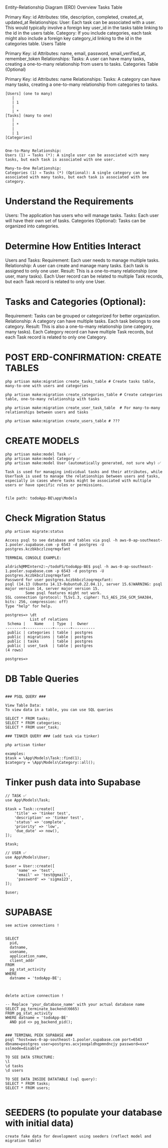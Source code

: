 Entity-Relationship Diagram (ERD) Overview
Tasks Table

Primary Key: id
Attributes: title, description, completed, created_at, updated_at
Relationships:
User: Each task can be associated with a user. This would typically involve a foreign key user_id in the tasks table linking to the id in the users table.
Category: If you include categories, each task might also include a foreign key category_id linking to the id in the categories table.
Users Table

Primary Key: id
Attributes: name, email, password, email_verified_at, remember_token
Relationships:
Tasks: A user can have many tasks, creating a one-to-many relationship from users to tasks.
Categories Table (Optional)

Primary Key: id
Attributes: name
Relationships:
Tasks: A category can have many tasks, creating a one-to-many relationship from categories to tasks.


```
[Users] (one to many)
   |
   | 1
   |
   | *
[Tasks] (many to one)
   |
   | *
   |
   | 1
[Categories]


One-to-Many Relationship:
Users (1) → Tasks (*): A single user can be associated with many tasks, but each task is associated with one user.

Many-to-One Relationship:
Categories (1) → Tasks (*) (Optional): A single category can be associated with many tasks, but each task is associated with one category.

```

# Understand the Requirements
Users: The application has users who will manage tasks.
Tasks: Each user will have their own set of tasks.
Categories (Optional): Tasks can be organized into categories.

# Determine How Entities Interact
Users and Tasks:
Requirement: Each user needs to manage multiple tasks.
Relationship:
A user can create and manage many tasks.
Each task is assigned to only one user.
Result: This is a one-to-many relationship (one user, many tasks). Each User record can be related to multiple Task records, but each Task record is related to only one User.

# Tasks and Categories (Optional):
Requirement: Tasks can be grouped or categorized for better organization.
Relationship:
A category can have multiple tasks.
Each task belongs to one category.
Result: This is also a one-to-many relationship (one category, many tasks). Each Category record can have multiple Task records, but each Task record is related to only one Category.


# POST ERD-CONFIRMATION: CREATE TABLES
```
php artisan make:migration create_tasks_table # Create tasks table, many-to-one with users and categories

php artisan make:migration create_categories_table # Create categories table, one-to-many relationship with tasks

php artisan make:migration create_user_task_table  # For many-to-many relationships between users and tasks

php artisan make:migration create_users_table # ???
```

# CREATE MODELS
```
php artisan make:model Task ✅
php artisan make:model Category ✅
php artisan make:model User (automatically generated, not sure why) ✅

Task is used for managing individual tasks and their attributes, while UserTask is used to manage the relationships between users and tasks, especially in cases where tasks might be associated with multiple users or have specific roles or permissions.


file path: todoApp-BE\app\Models
```

# Check Migration Status

```
php artisan migrate:status

Access psql to see database and tables via psql -h aws-0-ap-southeast-1.pooler.supabase.com -p 6543 -d postgres -U postgres.kczbkbczlzoqrmqxfant

TERMNIAL CONSOLE EXAMPLE:

aldrich@MMIntern2:~/todoFS/todoApp-BE$ psql -h aws-0-ap-southeast-1.pooler.supabase.com -p 6543 -d postgres -U postgres.kczbkbczlzoqrmqxfant
Password for user postgres.kczbkbczlzoqrmqxfant: 
psql (14.13 (Ubuntu 14.13-0ubuntu0.22.04.1), server 15.6)WARNING: psql major version 14, server major version 15. 
         Some psql features might not work.
SSL connection (protocol: TLSv1.3, cipher: TLS_AES_256_GCM_SHA384, bits: 256, compression: off)
Type "help" for help.

postgres=> \dt
           List of relations
 Schema |    Name    | Type  |  Owner
--------+------------+-------+----------
 public | categories | table | postgres
 public | migrations | table | postgres
 public | tasks      | table | postgres
 public | user_task  | table | postgres
(4 rows)

postgres=>
```

# DB Table Queries
```

### PSQL QUERY ###

View Table Data:
To view data in a table, you can use SQL queries

SELECT * FROM tasks;
SELECT * FROM categories;
SELECT * FROM user_task;

### TINKER QUERY ### (add task via tinker)

php artisan tinker

examples:
$task = \App\Models\Task::find(1);
$category = \App\Models\Category::all();

```

# Tinker push data into Supabase

```
// TASK ✅
use App\Models\Task;

$task = Task::create([
    'title' => 'tinker test',
    'description' => 'tinker test',
    'status' => 'complete',
    'priority' => 'low',
    'due_date' => now(),
]);

$task;

// USER ✅
use App\Models\User;

$user = User::create([
     'name' => 'test',
     'email' => 'test@gmail',
     'password' => 'sigma123',
]);

$user;

```

# SUPABASE
```
see active connections !


SELECT
  pid,
  datname,
  usename,
  application_name,
  client_addr
FROM
  pg_stat_activity
WHERE
  datname = 'todoApp-BE';



delete active connection !

-- Replace 'your_database_name' with your actual database name
SELECT pg_terminate_backend(6665)
FROM pg_stat_activity
WHERE datname = 'todoApp-BE'
  AND pid <> pg_backend_pid();


### TERMINAL PEEK SUPABASE ###
psql "host=aws-0-ap-southeast-1.pooler.supabase.com port=6543 dbname=postgres user=postgres.acvjeoqaldhqpmndncjy password=xxx* sslmode=disable"

TO SEE DATA STRUCTURE:
\l
\d tasks
\d users

TO SEE DATA INSIDE DATATABLE (sql query):
SELECT * FROM tasks;
SELECT * FROM users;


```

# SEEDERS (to populate your database with initial data)

```
create fake data for development using seeders (reflect model and migration table)
```
